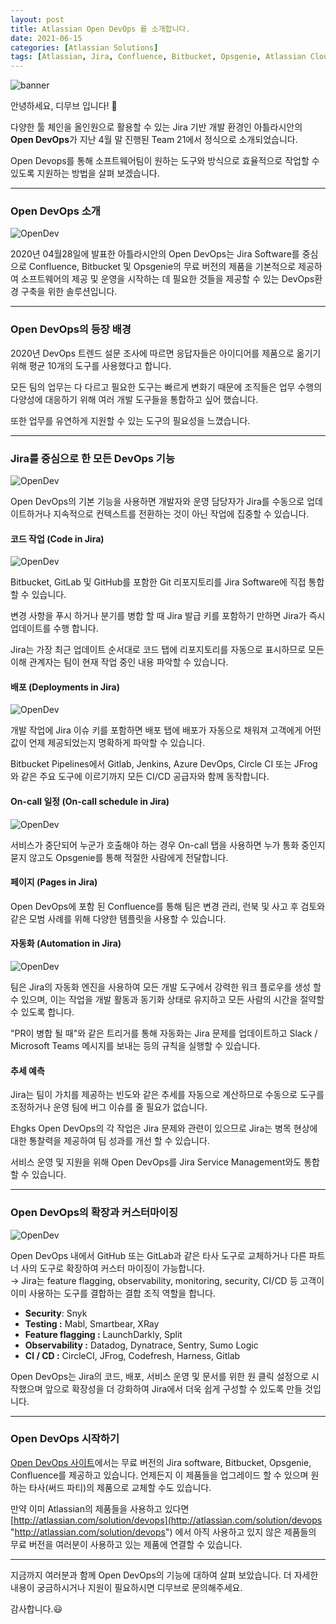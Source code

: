 ```yaml
---
layout: post
title: Atlassian Open DevOps 를 소개합니다. 
date: 2021-06-15
categories: [Atlassian Solutions]
tags: [Atlassian, Jira, Confluence, Bitbucket, Opsgenie, Atlassian Cloud, OpenDevOps, DevOps, 오픈데브옵스, 데브옵스, 아틀라시안, 아틀라시안클라우드, 지라, 컨플루언스]
---
```


![banner](/assets/images/blog/Opendev_1.png)

안녕하세요, 디무브 입니다! :balloon: 

다양한 툴 체인을 올인원으로 활용할 수 있는 Jira 기반 개발 환경인 아틀라시안의 **Open DevOps**가 지난 4월 말 진행된 Team 21에서 정식으로 소개되었습니다.

Open Devops를 통해 소프트웨어팀이 원하는 도구와 방식으로 효율적으로 작업할 수 있도록 지원하는 방법을 살펴 보겠습니다.

---

### Open DevOps 소개 

![OpenDev](/assets/images/blog/Opendev_2.png)

2020년 04월28일에 발표한 아틀라시안의 Open DevOps는 Jira Software를 중심으로 Confluence, Bitbucket 및 Opsgenie의 무료 버전의 제품을 기본적으로 제공하여 소프트웨어의 제공 및 운영을 시작하는 데 필요한 것들을 제공할 수 있는 DevOps환경 구축을 위한 솔루션입니다.

---

### Open DevOps의 등장 배경

2020년 DevOps 트렌드 설문 조사에 따르면 응답자들은 아이디어를 제품으로 옮기기 위해 평균 10개의 도구를 사용했다고 합니다. 
    
모든 팀의 업무는 다 다르고 필요한 도구는 빠르게 변화기 때문에 조직들은 업무 수행의 다양성에 대응하기 위해 여러 개발 도구들을 통합하고 싶어 했습니다.
    
또한 업무를 유연하게 지원할 수 있는 도구의 필요성을 느꼈습니다.

---

### Jira를 중심으로 한 모든 DevOps 기능 

![OpenDev](/assets/images/blog/Opendev_3.png)

Open DevOps의 기본 기능을 사용하면 개발자와 운영 담당자가 Jira를 수동으로 업데이트하거나 지속적으로 컨텍스트를 전환하는 것이 아닌 작업에 집중할 수 있습니다. 

#### 코드 작업 (Code in Jira)

![OpenDev](/assets/images/blog/Opendev_4.png)

Bitbucket, GitLab 및 GitHub를 포함한 Git 리포지토리를 Jira Software에 직접 통합할 수 있습니다.
    
변경 사항을 푸시 하거나 분기를 병합 할 때 Jira 발급 키를 포함하기 만하면 Jira가 즉시 업데이트를 수행 합니다.
    
Jira는 가장 최근 업데이트 순서대로 코드 탭에 리포지토리를 자동으로 표시하므로 모든 이해 관계자는 팀이 현재 작업 중인 내용 파악할 수 있습니다.


#### 배포 (Deployments in Jira)

![OpenDev](/assets/images/blog/Opendev_5.png)

개발 작업에 Jira 이슈 키를 포함하면 배포 탭에 배포가 자동으로 채워져 고객에게 어떤 값이 언제 제공되었는지 명확하게 파악할 수 있습니다.
    
Bitbucket Pipelines에서 Gitlab, Jenkins, Azure DevOps, Circle CI 또는 JFrog와 같은 주요 도구에 이르기까지 모든 CI/CD 공급자와 함께 동작합니다.


#### On-call 일정 (On-call schedule in Jira)

![OpenDev](/assets/images/blog/Opendev_6.png)

서비스가 중단되어 누군가 호출해야 하는 경우 On-call 탭을 사용하면 누가 통화 중인지 묻지 않고도 Opsgenie를 통해 적절한 사람에게 전달합니다.


#### 페이지 (Pages in Jira)

Open DevOps에 포함 된 Confluence를 통해 팀은 변경 관리, 런북 및 사고 후 검토와 같은 모범 사례를 위해 다양한 템플릿을 사용할 수 있습니다.


#### 자동화 (Automation in Jira)

![OpenDev](/assets/images/blog/Opendev_7.png)

팀은 Jira의 자동화 엔진을 사용하여 모든 개발 도구에서 강력한 워크 플로우를 생성 할 수 있으며, 이는 작업을 개발 활동과 동기화 상태로 유지하고 모든 사람의 시간을 절약할 수 있도록 합니다.
    
"PR이 병합 될 때"와 같은 트리거를 통해 자동화는 Jira 문제를 업데이트하고 Slack / Microsoft Teams 메시지를 보내는 등의 규칙을 실행할 수 있습니다.

#### 추세 예측

Jira는 팀이 가치를 제공하는 빈도와 같은 추세를 자동으로 계산하므로 수동으로 도구를 조정하거나 운영 팀에 버그 이슈를 줄 필요가 없습니다.
        
Ehgks Open DevOps의 각 작업은 Jira 문제와 관련이 있으므로 Jira는 병목 현상에 대한 통찰력을 제공하여 팀 성과를 개선 할 수 있습니다.
        
서비스 운영 및 지원을 위해 Open DevOps를 Jira Service Management와도 통합할 수 있습니다.

---

### Open DevOps의 확장과 커스터마이징

![OpenDev](/assets/images/blog/Opendev_8.png)

Open DevOps 내에서 GitHub 또는 GitLab과 같은 타사 도구로 교체하거나 다른 파트너 사의 도구로 확장하여 커스터 마이징이 가능합니다.  
→ Jira는 feature flagging, observability, monitoring, security, CI/CD 등 고객이 이미 사용하는 도구를 결합하는 결합 조직 역할을 합니다.
    
- **Security**: Snyk
- **Testing :** Mabl, Smartbear, XRay
- **Feature flagging :** LaunchDarkly, Split
- **Observability :** Datadog, Dynatrace, Sentry, Sumo Logic
- **CI / CD :** CircleCI, JFrog, Codefresh, Harness, Gitlab



Open DevOps는 Jira의 코드, 배포, 서비스 운영 및 문서를 위한 원 클릭 설정으로 시작했으며 앞으로 확장성을 더 강화하여 Jira에서 더욱 쉽게 구성할 수 있도록 만들 것입니다.

---

### Open DevOps 시작하기

[Open DevOps 사이트](https://www.atlassian.com/solutions/devops "https://www.atlassian.com/solutions/devops")에서는 무료 버전의 Jira software, Bitbucket, Opsgenie, Confluence를 제공하고 있습니다. 언제든지 이 제품들을 업그레이드 할 수 있으며 원하는 타사(써드 파티)의 제품으로 교체할 수도 있습니다.
    
만약 이미 Atlassian의 제품들을 사용하고 있다면 [http://atlassian.com/solution/devops](http://atlassian.com/solution/devops "http://atlassian.com/solution/devops") 에서 아직 사용하고 있지 않은 제품들의 무료 버전을 여러분이 사용하고 있는 제품에 연결할 수 있습니다.

---
 
지금까지 여러분과 함께 Open DevOps의 기능에 대하여 살펴 보았습니다.
더 자세한 내용이 궁금하시거나 지원이 필요하시면 디무브로 문의해주세요.

감사합니다.😃
